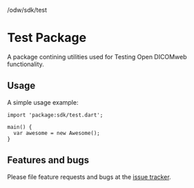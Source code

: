 /odw/sdk/test
# Test Package
A package contining utilities used for Testing Open DICOMweb functionality.

## Usage

A simple usage example:

    import 'package:sdk/test.dart';

    main() {
      var awesome = new Awesome();
    }

## Features and bugs

Please file feature requests and bugs at the [issue tracker][tracker].

[tracker]: https://github.com/OpenDICOMweb/test/issues

